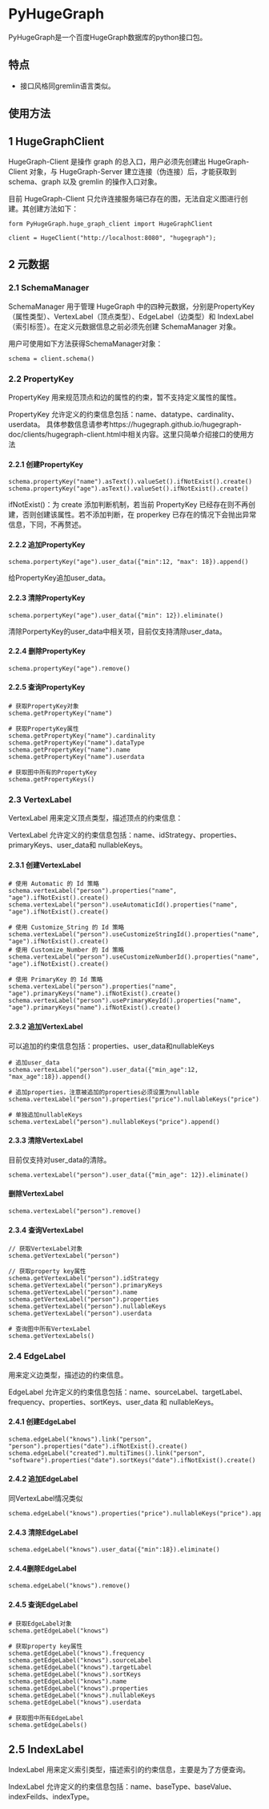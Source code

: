 # PyHugeGraph
PyHugeGraph是一个百度HugeGraph数据库的python接口包。

## 特点
+ 接口风格同gremlin语言类似。

## 使用方法
## 1 HugeGraphClient
HugeGraph-Client 是操作 graph 的总入口，用户必须先创建出 HugeGraph-Client 对象，与 HugeGraph-Server 建立连接（伪连接）后，才能获取到 schema、graph 以及 gremlin 的操作入口对象。

目前 HugeGraph-Client 只允许连接服务端已存在的图，无法自定义图进行创建。其创建方法如下：
```
form PyHugeGraph.huge_graph_client import HugeGraphClient

client = HugeClient("http://localhost:8080", "hugegraph");
```

## 2 元数据
### 2.1 SchemaManager
SchemaManager 用于管理 HugeGraph 中的四种元数据，分别是PropertyKey（属性类型）、VertexLabel（顶点类型）、EdgeLabel（边类型）和 IndexLabel（索引标签）。在定义元数据信息之前必须先创建 SchemaManager 对象。

用户可使用如下方法获得SchemaManager对象：
```
schema = client.schema()
```

### 2.2 PropertyKey
PropertyKey 用来规范顶点和边的属性的约束，暂不支持定义属性的属性。

PropertyKey 允许定义的约束信息包括：name、datatype、cardinality、userdata。
具体参数信息请参考https://hugegraph.github.io/hugegraph-doc/clients/hugegraph-client.html中相关内容。这里只简单介绍接口的使用方法

#### 2.2.1 创建PropertyKey
```
schema.propertyKey("name").asText().valueSet().ifNotExist().create()
schema.propertyKey("age").asText().valueSet().ifNotExist().create()
```
ifNotExist()：为 create 添加判断机制，若当前 PropertyKey 已经存在则不再创建，否则创建该属性。若不添加判断，在 properkey 已存在的情况下会抛出异常信息，下同，不再赘述。

#### 2.2.2 追加PropertyKey
```
schema.porpertyKey("age").user_data({"min":12, "max": 18}).append()
```
给PropertyKey追加user_data。

#### 2.2.3 清除PropertyKey
```
schema.porpertyKey("age").user_data({"min": 12}).eliminate()
```
清除PorpertyKey的user_data中相关项，目前仅支持清除user_data。

#### 2.2.4 删除PropertyKey
```
schema.propertyKey("age").remove()
```

#### 2.2.5 查询PropertyKey
```
# 获取PropertyKey对象
schema.getPropertyKey("name")

# 获取PropertyKey属性
schema.getPropertyKey("name").cardinality
schema.getPropertyKey("name").dataType
schema.getPropertyKey("name").name
schema.getPropertyKey("name").userdata

# 获取图中所有的PropertyKey
schema.getPropertyKeys()
```

### 2.3 VertexLabel
VertexLabel 用来定义顶点类型，描述顶点的约束信息：

VertexLabel 允许定义的约束信息包括：name、idStrategy、properties、primaryKeys、user_data和 nullableKeys。

#### 2.3.1 创建VertexLabel
```
# 使用 Automatic 的 Id 策略
schema.vertexLabel("person").properties("name", "age").ifNotExist().create()
schema.vertexLabel("person").useAutomaticId().properties("name", "age").ifNotExist().create()

# 使用 Customize_String 的 Id 策略
schema.vertexLabel("person").useCustomizeStringId().properties("name", "age").ifNotExist().create()
# 使用 Customize_Number 的 Id 策略
schema.vertexLabel("person").useCustomizeNumberId().properties("name", "age").ifNotExist().create()

# 使用 PrimaryKey 的 Id 策略
schema.vertexLabel("person").properties("name", "age").primaryKeys("name").ifNotExist().create()
schema.vertexLabel("person").usePrimaryKeyId().properties("name", "age").primaryKeys("name").ifNotExist().create()
``` 

#### 2.3.2 追加VertexLabel
可以追加的约束信息包括：properties、user_data和nullableKeys
```
# 追加user_data
schema.vertexLabel("person").user_data({"min_age":12, "max_age":18}).append()

# 追加properties，注意被追加的properties必须设置为nullable
schema.vertexLabel("person").properties("price").nullableKeys("price").append()

# 单独追加nullableKeys
schema.vertexLabel("person").nullableKeys("price").append()
```

#### 2.3.3 清除VertexLabel
目前仅支持对user_data的清除。
```
schema.vertexLabel("person").user_data({"min_age": 12}).eliminate()
```

#### 删除VertexLabel
```
schema.vertexLabel("person").remove()
```

#### 2.3.4 查询VertexLabel
```
// 获取VertexLabel对象
schema.getVertexLabel("person")

// 获取property key属性
schema.getVertexLabel("person").idStrategy
schema.getVertexLabel("person").primaryKeys
schema.getVertexLabel("person").name
schema.getVertexLabel("person").properties
schema.getVertexLabel("person").nullableKeys
schema.getVertexLabel("person").userdata

# 查询图中所有VertexLabel
schema.getVertexLabels()
```

### 2.4 EdgeLabel 
用来定义边类型，描述边的约束信息。

EdgeLabel 允许定义的约束信息包括：name、sourceLabel、targetLabel、frequency、properties、sortKeys、user_data 和 nullableKeys。

#### 2.4.1 创建EdgeLabel
```
schema.edgeLabel("knows").link("person", "person").properties("date").ifNotExist().create()
schema.edgeLabel("created").multiTimes().link("person", "software").properties("date").sortKeys("date").ifNotExist().create()
```

#### 2.4.2 追加EdgeLabel
同VertexLabel情况类似
```
schema.edgeLabel("knows").properties("price").nullableKeys("price").append();
```

#### 2.4.3 清除EdgeLabel
```
schema.edgeLabel("knows").user_data({"min":18}).eliminate()
```

#### 2.4.4删除EdgeLabel
```
schema.edgeLabel("knows").remove()
```

#### 2.4.5 查询EdgeLabel
```
# 获取EdgeLabel对象
schema.getEdgeLabel("knows")

# 获取property key属性
schema.getEdgeLabel("knows").frequency
schema.getEdgeLabel("knows").sourceLabel
schema.getEdgeLabel("knows").targetLabel
schema.getEdgeLabel("knows").sortKeys
schema.getEdgeLabel("knows").name
schema.getEdgeLabel("knows").properties
schema.getEdgeLabel("knows").nullableKeys
schema.getEdgeLabel("knows").userdata

# 获取图中所有EdgeLabel
schema.getEdgeLabels()
```

## 2.5 IndexLabel
IndexLabel 用来定义索引类型，描述索引的约束信息，主要是为了方便查询。

IndexLabel 允许定义的约束信息包括：name、baseType、baseValue、indexFeilds、indexType。

### 
